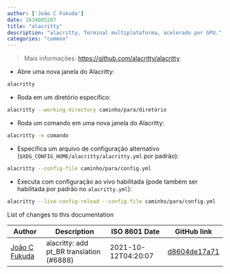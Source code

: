 ```yaml
---
author: ['João C Fukuda']
date: 1634005207
title: "alacritty"
description: "alacritty, Terminal multiplataforma, acelerado por GPU."
categories: "common"
---
```

> Mais informações: <https://github.com/alacritty/alacritty>.

- Abre uma nova janela do Alacritty:

```bash
alacritty
```

- Roda em um diretório específico:

```bash
alacritty --working-directory caminho/para/diretório
```

- Roda um comando em uma nova janela do Alacritty:

```bash
alacritty -e comando
```

- Especifica um arquivo de configuração alternativo (`$XDG_CONFIG_HOME/alacritty/alacritty.yml` por padrão):

```bash
alacritty --config-file caminho/para/config.yml
```

- Executa com configuração ao vivo habilitada (pode também ser habilitada por padrão no `alacritty.yml`):

```bash
alacritty --live-config-reload --config-file caminho/para/config.yml
```
List of changes to this documentation


Author | Description | ISO 8601 Date | GitHub link
------|-----|-----|-----
[João C Fukuda](mailto:37672942+JoaoFukuda@users.noreply.github.com) | alacritty: add pt_BR translation (#6888) | 2021-10-12T04:20:07 | [d8604de17a71](https://github.com/tldr-pages/tldr/commit/d8604de17a71c5aacb34e50b0af4b0add03e288a)

